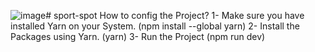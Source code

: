 ![image](https://github.com/FaziHamza/newsAPP/assets/58705656/3dde2c3f-e7eb-4244-8ffb-b790441791e1)# sport-spot
How to config the Project?
1- Make sure you have installed Yarn on your System. (npm install --global yarn)
2- Install the Packages using Yarn. (yarn)
3- Run the Project (npm run dev)
